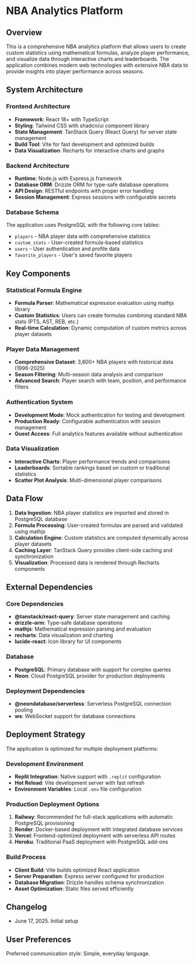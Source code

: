 # NBA Analytics Platform

## Overview

This is a comprehensive NBA analytics platform that allows users to create custom statistics using mathematical formulas, analyze player performance, and visualize data through interactive charts and leaderboards. The application combines modern web technologies with extensive NBA data to provide insights into player performance across seasons.

## System Architecture

### Frontend Architecture
- **Framework**: React 18+ with TypeScript
- **Styling**: Tailwind CSS with shadcn/ui component library
- **State Management**: TanStack Query (React Query) for server state management
- **Build Tool**: Vite for fast development and optimized builds
- **Data Visualization**: Recharts for interactive charts and graphs

### Backend Architecture
- **Runtime**: Node.js with Express.js framework
- **Database ORM**: Drizzle ORM for type-safe database operations
- **API Design**: RESTful endpoints with proper error handling
- **Session Management**: Express sessions with configurable secrets

### Database Schema
The application uses PostgreSQL with the following core tables:
- `players` - NBA player data with comprehensive statistics
- `custom_stats` - User-created formula-based statistics
- `users` - User authentication and profile data
- `favorite_players` - User's saved favorite players

## Key Components

### Statistical Formula Engine
- **Formula Parser**: Mathematical expression evaluation using mathjs library
- **Custom Statistics**: Users can create formulas combining standard NBA stats (PTS, AST, REB, etc.)
- **Real-time Calculation**: Dynamic computation of custom metrics across player datasets

### Player Data Management
- **Comprehensive Dataset**: 3,800+ NBA players with historical data (1996-2025)
- **Season Filtering**: Multi-season data analysis and comparison
- **Advanced Search**: Player search with team, position, and performance filters

### Authentication System
- **Development Mode**: Mock authentication for testing and development
- **Production Ready**: Configurable authentication with session management
- **Guest Access**: Full analytics features available without authentication

### Data Visualization
- **Interactive Charts**: Player performance trends and comparisons
- **Leaderboards**: Sortable rankings based on custom or traditional statistics
- **Scatter Plot Analysis**: Multi-dimensional player comparisons

## Data Flow

1. **Data Ingestion**: NBA player statistics are imported and stored in PostgreSQL database
2. **Formula Processing**: User-created formulas are parsed and validated using mathjs
3. **Calculation Engine**: Custom statistics are computed dynamically across player datasets
4. **Caching Layer**: TanStack Query provides client-side caching and synchronization
5. **Visualization**: Processed data is rendered through Recharts components

## External Dependencies

### Core Dependencies
- **@tanstack/react-query**: Server state management and caching
- **drizzle-orm**: Type-safe database operations
- **mathjs**: Mathematical expression parsing and evaluation
- **recharts**: Data visualization and charting
- **lucide-react**: Icon library for UI components

### Database
- **PostgreSQL**: Primary database with support for complex queries
- **Neon**: Cloud PostgreSQL provider for production deployments

### Deployment Dependencies
- **@neondatabase/serverless**: Serverless PostgreSQL connection pooling
- **ws**: WebSocket support for database connections

## Deployment Strategy

The application is optimized for multiple deployment platforms:

### Development Environment
- **Replit Integration**: Native support with `.replit` configuration
- **Hot Reload**: Vite development server with fast refresh
- **Environment Variables**: Local `.env` file configuration

### Production Deployment Options
1. **Railway**: Recommended for full-stack applications with automatic PostgreSQL provisioning
2. **Render**: Docker-based deployment with integrated database services
3. **Vercel**: Frontend-optimized deployment with serverless API routes
4. **Heroku**: Traditional PaaS deployment with PostgreSQL add-ons

### Build Process
- **Client Build**: Vite builds optimized React application
- **Server Preparation**: Express server configured for production
- **Database Migration**: Drizzle handles schema synchronization
- **Asset Optimization**: Static files served efficiently

## Changelog

- June 17, 2025. Initial setup

## User Preferences

Preferred communication style: Simple, everyday language.